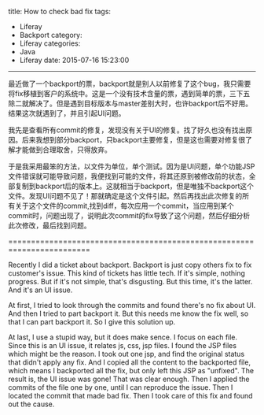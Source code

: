 title: How to check bad fix
tags:
  - Liferay
  - Backport
category:
  - Liferay
categories:
  - Java
  - Liferay
date: 2015-07-16 15:23:00
---
最近做了一个backport的票，backport就是别人以前修复了这个bug，我只需要将fix移植到客户的系统中。这是一个没有技术含量的票，遇到简单的票，三下五除二就解决了。但是遇到目标版本与master差别大时，也许backport后不好用。结果这次就遇到了，并且引起UI问题。

我先是查看所有commit的修复，发现没有关于UI的修复。找了好久也没有找出原因。后来我想到部分backport，只backport主要修复，但是这也需要对修复很了解才能做到合理取舍，只得放弃。

于是我采用最笨的方法，以文件为单位，单个测试。因为是UI问题，单个功能JSP文件错误就可能导致问题，我便找到可能的文件，将其还原到被修改前的状态，全部复制到backport后的版本上。这就相当于backport，但是唯独不backport这个文件。发现UI问题不见了！那就确定是这个文件引起。然后再找出此次修复的所有关于这个文件的commit,找到diff，每次应用一个commit，当应用到某个commit时，问题出现了，说明此次commit的fix导致了这个问题，然后仔细分析此次修改，最后找到问题。

========================================================================

Recently I did a ticket about backport. Backport is just copy others fix to fix customer's issue. This kind of tickets has little tech. If it's simple, nothing progress. But if it's not simple, that's disgusting. But this time, it's the latter. And it's an UI issue.

At first, I tried to look through the commits and found there's no fix about UI. And then I tried to part backport it. But this needs me know the fix well, so that I can part backport it. So I give this solution up.

At last, I use a stupid way, but it does make sence. I focus on each file. Since this is an UI issue, it relates js, css, jsp files. I found the JSP files which might be the reason. I took out one jsp, and find the original status that didn't apply any fix. And  I copied all the content to the backported file, which means I backported all the fix, but only left this JSP as "unfixed". The result is, the UI issue was gone! That was clear enough. Then I applied the commits of the file one by one, until I can reproduce the issue. Then I located the commit that made bad fix. Then I took care of this fix and found out the cause.